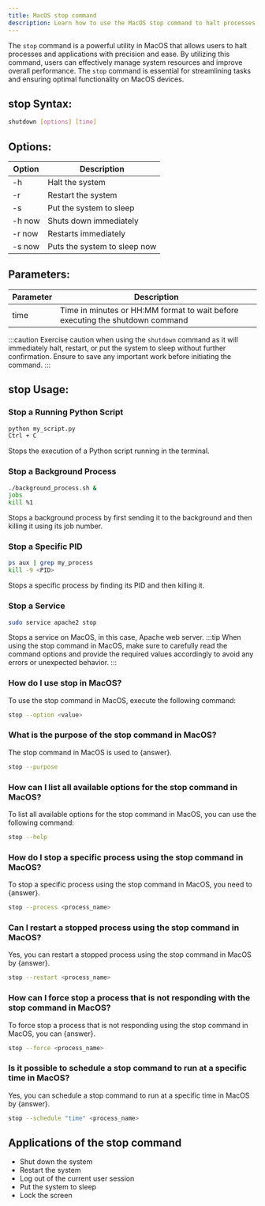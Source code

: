 ```yaml
---
title: MacOS stop command
description: Learn how to use the MacOS stop command to halt processes and applications efficiently. 
---
```


The `stop` command is a powerful utility in MacOS that allows users to halt processes and applications with precision and ease. By utilizing this command, users can effectively manage system resources and improve overall performance. The `stop` command is essential for streamlining tasks and ensuring optimal functionality on MacOS devices.
## stop Syntax:
```bash
shutdown [options] [time]
```
## Options:
| Option       | Description                      |
|--------------|----------------------------------|
| -h           | Halt the system                  |
| -r           | Restart the system               |
| -s           | Put the system to sleep          |
| -h now       | Shuts down immediately           |
| -r now       | Restarts immediately             |
| -s now       | Puts the system to sleep now     |

## Parameters:
| Parameter    | Description                                |
|--------------|--------------------------------------------|
| time         | Time in minutes or HH:MM format to wait before executing the shutdown command |
  
:::caution
Exercise caution when using the `shutdown` command as it will immediately halt, restart, or put the system to sleep without further confirmation. Ensure to save any important work before initiating the command.
:::
## stop Usage:
### Stop a Running Python Script
```bash
python my_script.py
Ctrl + C
```
Stops the execution of a Python script running in the terminal.

### Stop a Background Process
```bash
./background_process.sh &
jobs
kill %1
```
Stops a background process by first sending it to the background and then killing it using its job number.

### Stop a Specific PID
```bash
ps aux | grep my_process
kill -9 <PID>
```
Stops a specific process by finding its PID and then killing it.

### Stop a Service
```bash
sudo service apache2 stop
```
Stops a service on MacOS, in this case, Apache web server.
:::tip
When using the stop command in MacOS, make sure to carefully read the command options and provide the required values accordingly to avoid any errors or unexpected behavior.
:::

### How do I use stop in MacOS?
To use the stop command in MacOS, execute the following command:
```bash
stop --option <value>
```

### What is the purpose of the stop command in MacOS?
The stop command in MacOS is used to {answer}.
```bash
stop --purpose
```

### How can I list all available options for the stop command in MacOS?
To list all available options for the stop command in MacOS, you can use the following command:
```bash
stop --help
```

### How do I stop a specific process using the stop command in MacOS?
To stop a specific process using the stop command in MacOS, you need to {answer}.
```bash
stop --process <process_name>
```

### Can I restart a stopped process using the stop command in MacOS?
Yes, you can restart a stopped process using the stop command in MacOS by {answer}.
```bash
stop --restart <process_name>
```

### How can I force stop a process that is not responding with the stop command in MacOS?
To force stop a process that is not responding using the stop command in MacOS, you can {answer}.
```bash
stop --force <process_name>
```

### Is it possible to schedule a stop command to run at a specific time in MacOS?
Yes, you can schedule a stop command to run at a specific time in MacOS by {answer}.
```bash
stop --schedule "time" <process_name>
```

## Applications of the stop command

- Shut down the system
- Restart the system
- Log out of the current user session
- Put the system to sleep
- Lock the screen